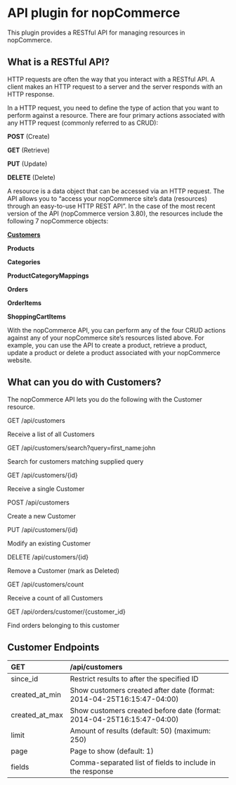 # API plugin for nopCommerce

This plugin provides a RESTful API for managing resources in nopCommerce.

What is a RESTful API?
----------------------------------------

HTTP requests are often the way that you interact with a RESTful API.
A client makes an HTTP request to a server and the server responds with an HTTP response.

In a HTTP request, you need to define the type of action that you want to perform against a resource. There are four primary actions associated with any HTTP request (commonly referred to as CRUD):

**POST** (Create)

**GET** (Retrieve)

**PUT** (Update)

**DELETE** (Delete)

A resource is a data object that can be accessed via an HTTP request. The API allows you to “access your nopCommerce site’s data (resources) through an easy-to-use HTTP REST API”. In the case of the most recent version of the API (nopCommerce version 3.80), the resources include the following 7 nopCommerce objects:

[**Customers**](#what-can-you-do-with-customers)

**Products**

**Categories**

**ProductCategoryMappings**

**Orders**

**OrderItems**

**ShoppingCartItems**

With the nopCommerce API, you can perform any of the four CRUD actions against any of your nopCommerce site’s resources listed above. For example, you can use the API to create a product, retrieve a product, update a product or delete a product associated with your nopCommerce website.

What can you do with Customers?
---------------------------------

The nopCommerce API lets you do the following with the Customer resource.

GET /api/customers

Receive a list of all Customers

GET /api/customers/search?query=first_name:john

Search for customers matching supplied query

GET /api/customers/{id}

Receive a single Customer

POST /api/customers

Create a new Customer

PUT /api/customers/{id}

Modify an existing Customer

DELETE /api/customers/{id}

Remove a Customer (mark as Deleted)

GET /api/customers/count

Receive a count of all Customers

GET /api/orders/customer/{customer_id}

Find orders belonging to this customer

Customer Endpoints
-------------------------------------

|  GET |  /api/customers |
|:---|:---|
|  since_id |  Restrict results to after the specified ID |
|  created_at_min |  Show customers created after date (format: 2014-04-25T16:15:47-04:00) |
|  created_at_max |  Show customers created before date (format: 2014-04-25T16:15:47-04:00) |
|  limit |  Amount of results (default: 50) (maximum: 250) |
|  page |  Page to show (default: 1) |
|  fields |  Comma-separated list of fields to include in the response |

